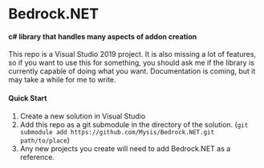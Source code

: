 # Bedrock.NET

#### c# library that handles many aspects of addon creation

This repo is a Visual Studio 2019 project. It is also missing a lot of features, so if you want to use this for something, you should ask me if the library is currently capable of doing what you want. Documentation is coming, but it may take a while for me to write.

#### Quick Start

1. Create a new solution in Visual Studio
2. Add this repo as a git submodule in the directory of the solution. (`git submodule add https://github.com/Mysis/Bedrock.NET.git path/to/place`)
3. Any new projects you create will need to add Bedrock.NET as a reference.
